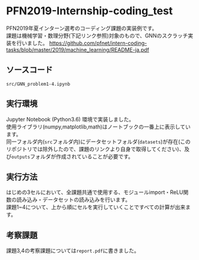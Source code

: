 # PFN2019-Internship-coding_test
PFN2019年夏インターン選考のコーディング課題の実装例です。<br>
課題は機械学習・数理分野(下記リンク参照)対象のもので、GNNのスクラッチ実装を行いました。
https://github.com/pfnet/intern-coding-tasks/blob/master/2019/machine_learning/README-ja.pdf <br>

## ソースコード<br>
`src/GNN_problem1-4.ipynb`

## 実行環境<br>
Jupyter Notebook (Python3.6) 環境で実装しました。<br>
使用ライブラリ(numpy,matplotlib,math)はノートブックの一番上に表示しています。<br>
同一フォルダ内(`src`フォルダ内)にデータセットフォルダ(`datasets`)が存在(このリポジトリでは除外したので、課題のリンクより自身で取得してください)、及び`outputs`フォルダが作成されていることが必要です。

## 実行方法<br>
はじめの3セルにおいて、全課題共通で使用する、モジュールimport・ReLU関数の読み込み・データセットの読み込みを行います。<br>
課題1~4について、上から順にセルを実行していくことですべての計算が出来ます。

## 考察課題<br>
課題3,4の考察課題については`report.pdf`に書きました。
